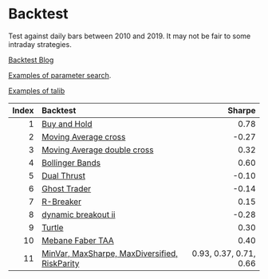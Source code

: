 # Backtest

Test against daily bars between 2010 and 2019. It may not be fair to some intraday strategies.

[Backtest Blog](https://letianzj.github.io/quanttrading-backtest.html)

[Examples of parameter search](./ma_double_cross.py).

[Examples of talib](./bollinger_bands.py)


|Index |Backtest                                                                         |Sharpe        |
|----:|:---------------------------------------------------------------------------------|-----------:|
|1 |  [Buy and Hold](./buy_hold.py)    | 0.78 |
|2 |  [Moving Average cross](./ma_cross.py)    | -0.27|
|3 |  [Moving Average double cross](./ma_double_cross.py)    | 0.32|
|4 |  [Bollinger Bands](./bollinger_bands.py)    |0.60 |
|5 |  [Dual Thrust](./dual_thrust.py)    | -0.10|
|6 |  [Ghost Trader](./ghost_trader.py)    | -0.14|
|7 |  [R-Breaker](./r_breaker.py)    | 0.15|
|8 |  [dynamic breakout ii](./dynamic_breakout_ii.py)    | -0.28|
|9 |  [Turtle](./turtle.py)    |0.30 |
|10 |  [Mebane Faber TAA](./mebane_faber_taa.py)    | 0.40|
|11 |  [MinVar, MaxSharpe, MaxDiversified, RiskParity](./portfolio_optimization.py)    | 0.93, 0.37, 0.71, 0.66|

```python

```